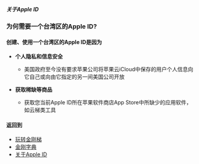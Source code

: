 ##### 关于Apple ID
### 为何需要一个台湾区的Apple ID?
#### 创建、使用一个台湾区的Apple ID是因为
- <strong>个人隐私和信息安全</strong>
  - 美国政府至今没有要求苹果公司将苹果云iCloud中保存的用户个人信息向它自己或向由它指定的另一间美国公司开放

- <strong>获取稀缺等商品</strong>
  - 获取您当前Apple ID所在苹果软件商店App Store中所缺少的应用软件，如云梯类工具

#### 返回到
- [玩转金刚梯](https://github.com/a2zitpro/web/blob/master/LadderFree/A.md)
- [金刚字典](https://github.com/a2zitpro/web/blob/master/LadderFree/kkDictionary/KKDictionary.md)
- [关于Apple ID](https://github.com/a2zitpro/web/blob/master/LadderFree/kkDictionary/kkAppLadder/iOS/AppleIDList.md)

